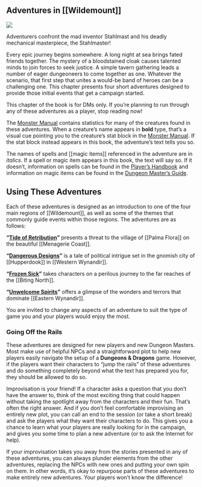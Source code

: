 ## Adventures in [[Wildemount]]

[![](https://media.dndbeyond.com/compendium-images/egtw/yDOyqyOocErRgYJK/05-01.jpg)](https://media.dndbeyond.com/compendium-images/egtw/yDOyqyOocErRgYJK/05-01.jpg)

Adventurers confront the mad inventor Stahlmast and his deadly mechanical masterpiece, the Stahlmaster!

Every epic journey begins somewhere. A long night at sea brings fated friends together. The mystery of a bloodstained cloak causes talented minds to join forces to seek justice. A simple tavern gathering leads a number of eager dungeoneers to come together as one. Whatever the scenario, that first step that unites a would-be band of heroes can be a challenging one. This chapter presents four short adventures designed to provide those initial events that get a campaign started.

This chapter of the book is for DMs only. If you’re planning to run through any of these adventures as a player, stop reading now!

The [Monster Manual](https://www.dndbeyond.com/sources/mm "Monster Manual") contains statistics for many of the creatures found in these adventures. When a creature’s name appears in **bold** type, that’s a visual cue pointing you to the creature’s stat block in the [Monster Manual](https://www.dndbeyond.com/sources/mm "Monster Manual"). If the stat block instead appears in this book, the adventure’s text tells you so.

The names of spells and [[magic items]] referenced in the adventure are in _italics_. If a spell or magic item appears in this book, the text will say so. If it doesn’t, information on spells can be found in the [Player’s Handbook](https://www.dndbeyond.com/sources/phb "Player’s Handbook") and information on magic items can be found in the [Dungeon Master’s Guide](https://www.dndbeyond.com/sources/dmg "Dungeon Master’s Guide").

## Using These Adventures

Each of these adventures is designed as an introduction to one of the four main regions of [[Wildemount]], as well as some of the themes that commonly guide events within those regions. The adventures are as follows:

**“[Tide of Retribution](https://www.dndbeyond.com/sources/egtw/adventures-in-[[wildemount]]-tide-of-retribution "[[Tide of Retribution]]")”** presents a threat to the village of [[Palma Flora]] on the beautiful [[Menagerie Coast]].

**“[Dangerous Designs](https://www.dndbeyond.com/sources/egtw/adventures-in-[[wildemount]]-dangerous-designs "[[Dangerous Designs]]")”** is a tale of political intrigue set in the gnomish city of [[Hupperdook]] in [[Western Wynandir]].

**“[Frozen Sick](https://www.dndbeyond.com/sources/egtw/adventures-in-[[wildemount]]-frozen-sick "[[Frozen Sick]]")”** takes characters on a perilous journey to the far reaches of the [[Biting North]].

**“[Unwelcome Spirits](https://www.dndbeyond.com/sources/egtw/adventures-in-[[wildemount]]-unwelcome-spirits "[[Unwelcome Spirits]]")”** offers a glimpse of the wonders and terrors that dominate [[Eastern Wynandir]].

You are invited to change any aspects of an adventure to suit the type of game you and your players would enjoy the most.

### Going Off the Rails

These adventures are designed for new players and new Dungeon Masters. Most make use of helpful NPCs and a straightforward plot to help new players easily navigate the setup of a **Dungeons & Dragons** game. However, if the players want their characters to “jump the rails” of these adventures and do something completely beyond what the text has prepared you for, they should be allowed to do so.

Improvisation is your friend! If a character asks a question that you don’t have the answer to, think of the most exciting thing that could happen without taking the spotlight away from the characters and their fun. That’s often the right answer. And if you don’t feel comfortable improvising an entirely new plot, you can call an end to the session (or take a short break) and ask the players what they want their characters to do. This gives you a chance to learn what your players are really looking for in the campaign, and gives you some time to plan a new adventure (or to ask the Internet for help).

If your improvisation takes you away from the stories presented in any of these adventures, you can always plunder elements from the other adventures, replacing the NPCs with new ones and putting your own spin on them. In other words, it’s okay to repurpose parts of these adventures to make entirely new adventures. Your players won’t know the difference!